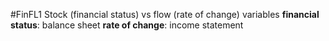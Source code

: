 #FinFL1
Stock (financial status) vs flow (rate of change) variables
**financial status**: balance sheet
**rate of change**: income statement
